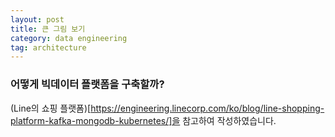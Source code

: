 ```yaml
---
layout: post
title: 큰 그림 보기
category: data engineering
tag: architecture
---
```


### 어떻게 빅데이터 플랫폼을 구축할까?

(Line의 쇼핑 플랫폼)[https://engineering.linecorp.com/ko/blog/line-shopping-platform-kafka-mongodb-kubernetes/]을 참고하여 작성하였습니다.

